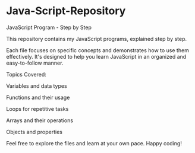 # Java-Script-Repository


JavaScript Program - Step by Step

This repository contains my JavaScript programs, explained step by step.

Each file focuses on specific concepts and demonstrates how to use them effectively. It's designed to help you learn JavaScript in an organized and easy-to-follow manner.

Topics Covered:

Variables and data types

Functions and their usage

Loops for repetitive tasks

Arrays and their operations

Objects and properties


Feel free to explore the files and learn at your own pace. Happy coding!
